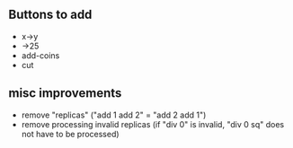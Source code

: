 ## Buttons to add
- x->y
- ->25
- add-coins
- cut

## misc improvements
- remove "replicas" ("add 1 add 2" = "add 2 add 1")
- remove processing invalid replicas (if "div 0" is invalid, "div 0 sq" does not have to be processed)
